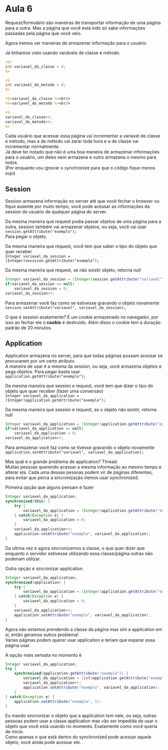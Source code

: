 # Aula 6
Request/formulário são maneiras de transportar informação de uma página para a outra.
Mas a página que você está indo só sabe informações passadas pela página que você veio.  

Agora iremos ver maneiras de armazenar informação para o usuário.  

Já tinhamos visto usando variáveis de classe e método.  
```JSP
<%!
int variavel_da_classe = 0;
%>

<%
int variavel_do_metodo = 0;
%>

<%=variavel_da_classe %><br/>
<%=variavel_do_metodo %><br/>

<%
variavel_da_classe++;
variavel_do_metodo++;
%>
```

Cada usuário que acessar essa página vai incrementar a variavel de classe e método, mas a de método vai zerar toda hora e a de classe vai incrementar normalmente.  
Já deve ter notado que não é uma boa maneira de armazenar informações para o usuário, um deles nem armazena e outro armazena o mesmo para todos.  
(Por enquanto vou ignorar o synchronize para que o código fique menos sujo)

## Session
Session armazena informação no server até que você fechar o browser ou fique ausente por muito tempo, você pode acessar as informações da session do usuário de qualquer página do server.  

Da mesma maneira que request podia passar objetos de uma página para a outra, session também vai armazenar objetos, ou seja, você vai usar  
`session.getAttribute("exemplo");`  
Para pegar o objeto.  

Da mesma maneira que request, você tem que saber o tipo do objeto que quer receber  
`Integer variavel_da_session = (Integer)sesssion.getAttribute("exemplo");`  

Da mesma maneira que request, se não existir objeto, retorna null  
```Java
Integer variavel_da_session = (Integer)session.getAttribute("variavel");
if(variavel_da_session == null)
	variavel_da_session = 0;
variavel_da_session++;
```

Para armazenar você faz como se estivesse gravando o objeto novamente  
`session.setAttribute("variavel", variavel_da_session);`

O que é session exatamente? É um cookie armazenado no navegador, por isso ao fechar ele o **cookie** é destruido. Além disso o cookie tem a duração padrão de 20 minutos.

## Application
Application armazena no server, para que todas páginas possam acessar se procurarem por um certo atributo.  
A maneira de usar é a mesma da session, ou seja, você armazena objetos e pega objetos. Para pegar basta usar   
`application.getAttribute("exemplo");`  

Da mesma maneira que session e request, você tem que dizer o tipo do objeto que quer receber (fazer uma conversão)  
`Integer variavel_da_application = (Integer)application.getAttribute("exemplo");`  

Da mesma maneira que session e request, se o objeto não existir, retorna null  
```Java
Integer variavel_da_application = (Integer)application.getAttribute("exemplo");
if(variavel_da_application == null)
	variavel_da_application = 0;
variavel_da_application++;
```

Para armazenar você faz como se tivesse gravando o objeto novamente  
`application.setAttribute("variavel", variavel_da_application);`  

Mas qual é o grande problema de application? Thread.  
Muitas pessoas querendo acessar a mesma informação ao mesmo tempo e alterar ela. Cada uma dessas pessoas podem vir de páginas diferentes, para evitar que perca a sincronização iremos usar synchronized.  

Primeira opção que alguns pensam é fazer  
```Java
Integer variavel_da_application;
synchronized(this) {
	try {
		variavel_da_application = (Integer)application.getAttribute("exemplo");
	} catch(Exception e) {
		variavel_da_application = 0;
	}
	variavel_da_application++;
	application.setAttribute("exemplo", variavel_da_application);
}
```

Da ultima vez e agora sincronizamos a classe, o que quer dizer que enquanto o servidor estivesse utilizando essa classe/página outras não poderiam utilizar.  

Outra opção é sincronizar application  
```Java
Integer variavel_da_application;
synchronized(application) {
	try {
		variavel_da_application = (Integer)application.getAttribute("exemplo");
	} catch(Exception e) {
		variavel_da_application = 0;
	}
	variavel_da_application++;
	application.setAttribute("exemplo", variavel_da_application);
}
```

Agora não estamos prendendo a classe da página mas sim a application em si, então geramos outros problema!  
Varias páginas podem querer usar application e teriam que esperar essa página usar.  

A opção mais sensata no momento é  
```Java
Integer variavel_da_application;
try {
	synchronized(application.getAttribute("exemplo")) {
		variavel_da_application = (int)application.getAttribute("exemplo");
		variavel_da_application++;
		application.setAttribute("exemplo", variavel_da_application);
	}
} catch(Exception e) {
	application.setAttribute("exemplo", 1);
}
```

Eu mando sincronizar o objeto que a application tem nele, ou seja, outras pessoas podem usar a classe application mas vão ser impedida de usar o objeto que você está usando no momento. Exatamente como você queria de início.  
Como apenas o que está dentro do synchronized pode acessar aquele objeto, você ainda pode acessar ele.  
